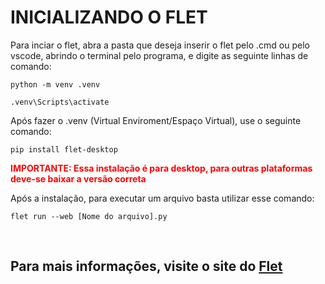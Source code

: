 # INICIALIZANDO O FLET

Para inciar o flet, abra a pasta que deseja inserir o flet pelo .cmd ou pelo vscode, abrindo o terminal pelo programa, e digite as seguinte linhas de comando:

```
python -m venv .venv 
```

```
.venv\Scripts\activate
```

Após fazer o .venv (Virtual Enviroment/Espaço Virtual), use o seguinte comando:

```
pip install flet-desktop
```

<strong style="color: #ff0000">IMPORTANTE: Essa instalação é para desktop, para outras plataformas deve-se baixar a versão correta</strong>

Após a instalação, para executar um arquivo basta utilizar esse comando:

```
flet run --web [Nome do arquivo].py
```
<br>

## Para mais informações, visite o site do <a href=https://flet.dev/>Flet</a>